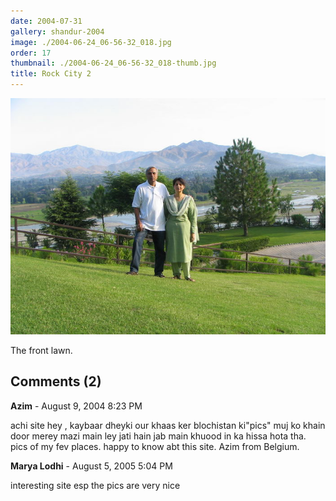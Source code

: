 ```yaml
---
date: 2004-07-31
gallery: shandur-2004
image: ./2004-06-24_06-56-32_018.jpg
order: 17
thumbnail: ./2004-06-24_06-56-32_018-thumb.jpg
title: Rock City 2
---
```


![Rock City 2](./2004-06-24_06-56-32_018.jpg)

The front lawn.

<div id="comments">

## Comments (2)

<div id="comment">

**Azim** - August  9, 2004  8:23 PM

achi site hey , kaybaar dheyki our khaas ker blochistan ki"pics" muj ko khain door merey mazi main ley jati hain jab main khuood in ka hissa hota tha. pics of my fev places.
happy to know abt this site.
Azim from Belgium.

</div>

<div id="comment">

**Marya Lodhi** - August  5, 2005  5:04 PM

interesting site esp the pics are very nice

</div>

</div>